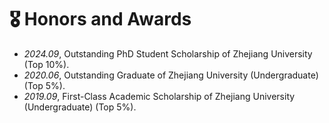 
# 🎖 Honors and Awards

- *2024.09*, Outstanding PhD Student Scholarship of Zhejiang University (Top 10%).
- *2020.06*, Outstanding Graduate of Zhejiang University (Undergraduate) (Top 5%).
- *2019.09*, First-Class Academic Scholarship of Zhejiang University (Undergraduate) (Top 5%).
